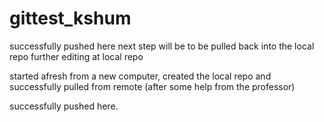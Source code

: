 # gittest_kshum
successfully pushed here
next step will be to be pulled back into the local repo
further editing at local repo

started afresh from a new computer, created the local repo
and successfully pulled from remote (after some help from
the professor)

successfully pushed here.
